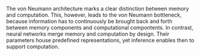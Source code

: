 The von Neumann architecture marks a clear distinction between memory and computation. This, however, leads to the von Neumann bottleneck, because information has to continuously be brought back and forth between memory components and computational compontents. In contrast, neural networks merge memory and computation by design. Their parameters house predefined representations, yet inference enables then to support computation.